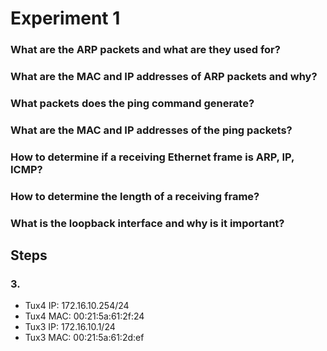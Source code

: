 # Experiment 1

### What are the ARP packets and what are they used for?

### What are the MAC and IP addresses of ARP packets and why?

### What packets does the ping command generate?

### What are the MAC and IP addresses of the ping packets?

### How to determine if a receiving Ethernet frame is ARP, IP, ICMP?

### How to determine the length of a receiving frame?

### What is the loopback interface and why is it important?

## Steps
### 3.
- Tux4 IP: 172.16.10.254/24
- Tux4 MAC: 00:21:5a:61:2f:24
- Tux3 IP: 172.16.10.1/24
- Tux3 MAC: 00:21:5a:61:2d:ef